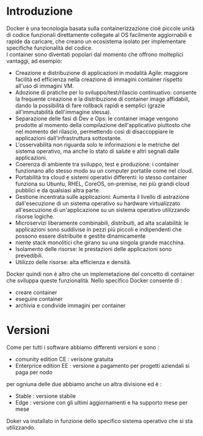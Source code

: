 # Introduzione

Docker è una tecnologia basata sulla containerizzazione cioè piccole unità di codice funzionali direttamente collegate al OS facilmente aggiornabili e rapide da caricare, che creano un ecosistema isolato per implementare specifiche funzionalità del codice.  
I container sono diventati popolari dal momento che offrono molteplici vantaggi, ad esempio:

+ Creazione e distribuzione di applicazioni in modalità Agile: maggiore facilità ed efficienza nella creazione di immagini container rispetto all'uso di immagini VM.
+ Adozione di pratiche per lo sviluppo/test/rilascio continuativo: consente la frequente creazione e la distribuzione di container image affidabili, dando la possibilità di fare rollback rapidi e semplici (grazie all'immutabilità dell'immagine stessa).
+ Separazione delle fasi di Dev e Ops: le container image vengono prodotte al momento della compilazione dell'applicativo piuttosto che nel momento del rilascio, permettendo così di disaccoppiare le applicazioni dall'infrastruttura sottostante.
+ L'osservabilità non riguarda solo le informazioni e le metriche del sistema operativo, ma anche lo stato di salute e altri segnali dalle applicazioni.
+ Coerenza di ambiente tra sviluppo, test e produzione: i container funzionano allo stesso modo su un computer portatile come nel cloud.
+ Portabilità tra cloud e sistemi operativi differenti: lo stesso container funziona su Ubuntu, RHEL, CoreOS, on-premise, nei più grandi cloud pubblici e da qualsiasi altra parte.
+ Gestione incentrata sulle applicazioni: Aumenta il livello di astrazione dall'esecuzione di un sistema operativo su hardware virtualizzato all'esecuzione di un'applicazione su un sistema operativo utilizzando risorse logiche.
+ Microservizi liberamente combinabili, distribuiti, ad alta scalabilità: le applicazioni sono suddivise in pezzi più piccoli e indipendenti che possono essere distribuite e gestite dinamicamente 
+ niente stack monolitici che girano su una singola grande macchina.
+ Isolamento delle risorse: le prestazioni delle applicazioni sono prevedibili.
+ Utilizzo delle risorse: alta efficienza e densità.

Docker quindi non è altro che un implemetazione del concetto di container che sviluppa queste funzionalità.
Nello specifico Docker consente di :
+ creare container
+ eseguire container
+ archivia e condivide immagini per container



# Versioni 
Come per tutti i software abbiamo differenti versioni e sono :  
+ comunity edition CE : verisone gratuita 
+ Enterprice edition EE : versione a pagamento per progetti aziendali si paga per nodo

per ogniuna delle due abbiamo anche un altra divisione ed è :
+ Stable : versione stabile 
+ Edge : versione con gli ultimi aggiornamenti e ha supporto mese per mese


Doker va installato in funzione dello specifico sistema operativo che si sta utilizzando.